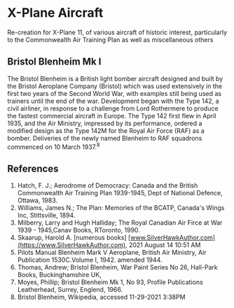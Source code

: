 # X-Plane Aircraft

Re-creation for X-Plane 11, of various aircraft of historic interest, particularly to the Commonwealth Air Training Plan as well as miscellaneous others

## Bristol Blenheim Mk I
[](https://github.com/medmatix/Aircraft3D_Modeling/blob/main/X-Plane%20Aircraft%20Projects/Bolingbroke%20Mk%20IV/Art_Files/BlenheimMkIV.jpg)
  
The Bristol Blenheim is a British light bomber aircraft designed and built by the Bristol Aeroplane Company (Bristol) which was used extensively in the first two years of the Second World War, with examples still being used as trainers until the end of the war. Development began with the Type 142, a civil airliner, in response to a challenge from Lord Rothermere to produce the fastest commercial aircraft in Europe. The Type 142 first flew in April 1935, and the Air Ministry, impressed by its performance, ordered a modified design as the Type 142M for the Royal Air Force (RAF) as a bomber. Deliveries of the newly named Blenheim to RAF squadrons commenced on 10 March 1937.<sup>8<sup>



## References

  1.  Hatch, F. J.; Aerodrome of Democracy: Canada and the British Commonwealth Air Training Plan 1939-1945, Dept of National Defence, Ottawa, 1983.
  2.  Williams, James N.; The Plan: Memories of the BCATP, Canada's Wings Inc, Stittsville, 1894.
  3.  Milberry, Larry and Hugh Halliday; The Royal Canadian Air Firce at War 1939 - 1945,Canav Books, RToronto, 1990.
  4.  Skaarup, Harold A. [numerous books]   [www.SilverHawkAuthor.com](https://www.SilverHawkAuthor.com), 2021 August 14 10:51 AM
  5.  Pilots Manual Blenheim Mark V Aeroplane, British Air Ministry, Air Publication 1530C.Volume I, 1942. amended 1944.
  6.  Thomas, Andrew; Bristol Blenheim, War Paint Series No 26, Hall-Park Books, Buckinghamshire UK, 
  7.  Moyes, Phillip; Bristol Blenheim Mk 1, No 93, Profile Publications Leatherhead, Surrey, Englend, 1966.
  8.  Bristol Blenheim, Wikipedia, accessed 11-29-2021 3:38PM

